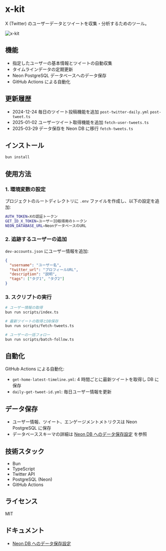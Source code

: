 # x-kit

X (Twitter) のユーザーデータとツイートを収集・分析するためのツール。

![x-kit](./images/action-stats.png)

## 機能

- 指定したユーザーの基本情報とツイートの自動収集
- タイムラインデータの定期更新
- Neon PostgreSQL データベースへのデータ保存
- GitHub Actions による自動化

## 更新履歴

- 2024-12-24 毎日のツイート投稿機能を追加 `post-twitter-daily.yml` `post-tweet.ts`
- 2025-01-02 ユーザーツイート取得機能を追加 `fetch-user-tweets.ts`
- 2025-03-29 データ保存を Neon DB に移行 `fetch-tweets.ts`

## インストール

```bash
bun install
```

## 使用方法

### 1. 環境変数の設定

プロジェクトのルートディレクトリに `.env` ファイルを作成し、以下の設定を追加:

```bash
AUTH_TOKEN=Xの認証トークン
GET_ID_X_TOKEN=ユーザーID取得用のトークン
NEON_DATABASE_URL=NeonデータベースのURL
```

### 2. 追跡するユーザーの追加

`dev-accounts.json` にユーザー情報を追加:

```json
{
  "username": "ユーザー名",
  "twitter_url": "プロフィールURL",
  "description": "説明",
  "tags": ["タグ1", "タグ2"]
}
```

### 3. スクリプトの実行

```bash
# ユーザー情報の取得
bun run scripts/index.ts

# 最新ツイートの取得とDB保存
bun run scripts/fetch-tweets.ts

# ユーザーの一括フォロー
bun run scripts/batch-follow.ts
```

## 自動化

GitHub Actions による自動化:

- `get-home-latest-timeline.yml`: 4 時間ごとに最新ツイートを取得し DB に保存
- `daily-get-tweet-id.yml`: 毎日ユーザー情報を更新

## データ保存

- ユーザー情報、ツイート、エンゲージメントメトリクスは Neon PostgreSQL に保存
- データベーススキーマの詳細は [Neon DB へのデータ保存設定](docs/neon-db-setup.md) を参照

## 技術スタック

- Bun
- TypeScript
- Twitter API
- PostgreSQL (Neon)
- GitHub Actions

## ライセンス

MIT

## ドキュメント

- [Neon DB へのデータ保存設定](docs/neon-db-setup.md)
